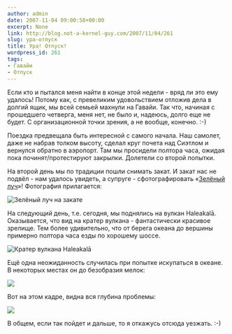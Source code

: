 ```yaml
---
author: admin
date: 2007-11-04 09:00:58+00:00
excerpt: None
link: http://blog.not-a-kernel-guy.com/2007/11/04/261
slug: ура-отпуск
title: Ура! Отпуск!
wordpress_id: 261
tags:
- Гавайи
- Отпуск
---
```


Если кто и пытался меня найти в конце этой недели - вряд ли это ему удалось! Потому как, с превеликим удовольствием отложив дела в долгий ящик, мы всей семьей махнули на Гавайи. Так что, начиная с прошедшего четверга, меня нет, не было и, надеюсь, долго еще не будет. С организационной точки зрения, а не вообще, конечно. :-)

Поездка предвещала быть интересной с самого начала. Наш самолет, даже не набрав толком высоту, сделал круг почета над Сиэтлом и вернулся обратно в аэропорт. Там мы просидели полтора часа, ожидая пока починят/протестируют закрылки. Долетели со второй попытки.

На второй день мы по традиции пошли снимать закат. И закат нас не подвёл - нам удалось увидеть, а супруге - сфотографировать «[Зелёный луч](http://ru.wikipedia.org/wiki/%D0%97%D0%B5%D0%BB%D1%91%D0%BD%D1%8B%D0%B9_%D0%BB%D1%83%D1%87)»! Фотография прилагается:

![Зелёный луч на закате](/2007/11/green_flash.jpg)

На следующий день, т.е. сегодня, мы поднялись на вулкан Haleakalā. Оказывается, что вид на кратер вулкана - фантастически красивое зрелище. Тем более удивительно, что от берега океана до вершины примерно полтора часа езды по хорошему шоссе.

![Кратер вулкана Haleakalā](/2007/11/haleakala_crater.jpg)

Ещё одна неожиданность случилась при попытке искупаться в океане. В некоторых местах он до безобразия мелок:

![](/2007/11/deep_blue_sea_1.jpg)

Вот на этом кадре, видна вся глубина проблемы:

![](/2007/11/deep_blue_sea_2.jpg)

В общем, если так пойдет и дальше, то я откажусь отсюда уезжать. :-)
